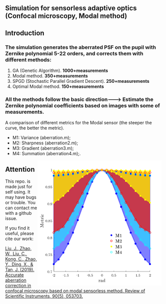 ## Simulation for sensorless adaptive optics (Confocal microscopy, Modal method)
## Introduction
### The simulation generates the aberrated PSF on the pupil with Zernike polynomial 5-22 orders, and corrects them with different methods: 
1. GA (Genetic Algorithm). **1000+measurements**
2. Modal method. **350+measurements**
3. SPGD (Stochastic Parallel Gradient  Descent). **250+measurements**
4. Optimal Modal method. **150+measurements**


### All the methods follow the basic direction---> Estimate the Zernike polynomial coefficients based on images with some of measurements.

A comparison of different metrics for the Modal sensor (the steeper the curve, the better the metric).
- M1: Variance (aberration.m);
- M2: Sharpness (aberration2.m);
- M3: Gradient (aberration3.m);
- M4: Summation (aberration4.m);.

<p>
<img src='./img/Comparison of different metrics.png' align="right" width=400>
</p>

## Attention
This repo. is made just for self using. It may have bugs or trouble. You can contact me with a github issue.

If you find it useful, please cite our work:

[Liu, J., Zhao, W., Liu, C., Kong, C., Zhao, Y., Ding, X., & Tan, J. (2019). Accurate aberration correction in confocal microscopy based on modal sensorless method. Review of Scientific Instruments, 90(5), 053703.](https://aip.scitation.org/doi/abs/10.1063/1.5088102)